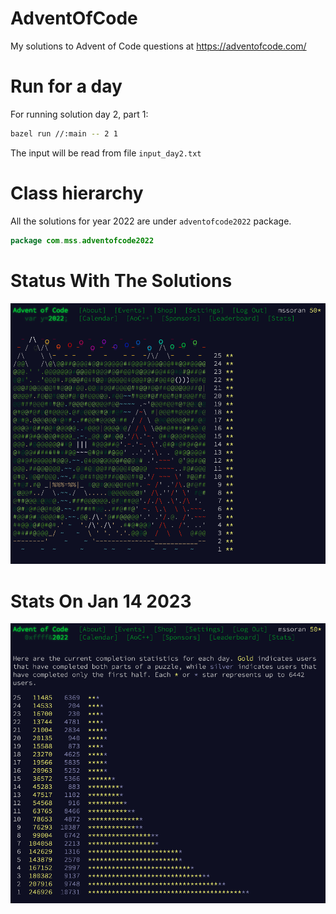 # AdventOfCode
My solutions to Advent of Code questions at https://adventofcode.com/

# Run for a day

For running solution day 2, part 1:
```sh
bazel run //:main -- 2 1 
```

The input will be read from file `input_day2.txt`

# Class hierarchy

All the solutions for year 2022 are under `adventofcode2022` package.

```java
package com.mss.adventofcode2022
```

# Status With The Solutions

![Status with the solutions](/img/myCalendar.png)

# Stats On Jan 14 2023

![Stats On Jan 14 2023](/img/statsOnJan142023.png)


